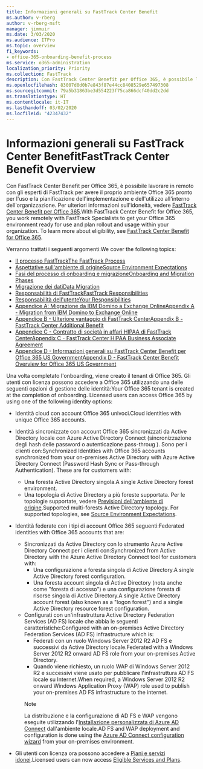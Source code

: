 ```yaml
---
title: Informazioni generali su FastTrack Center Benefit
ms.author: v-rberg
author: v-rberg-msft
manager: jimmuir
ms.date: 3/03/2020
ms.audience: ITPro
ms.topic: overview
f1_keywords:
- office-365-onboarding-benefit-process
ms.service: o365-administration
localization_priority: Priority
ms.collection: FastTrack
description: Con FastTrack Center Benefit per Office 365, è possibile lavorare in remoto con gli esperti di FastTrack per avere il proprio ambiente Office 365 pronto per l'uso e la pianificazione dell'implementazione e dell'utilizzo all'interno dell'organizzazione. Per ulteriori informazioni sull'idoneità, vedere FastTrack Center Benefit per Office 365.
ms.openlocfilehash: 83007d0d0b7e843f87e44cc8408529e657497308
ms.sourcegitcommit: 79a5b31863be3d554223f75ca866dcf40dd2c2dd
ms.translationtype: HT
ms.contentlocale: it-IT
ms.lasthandoff: 03/02/2020
ms.locfileid: "42347432"
---
```

# <a name="fasttrack-center-benefit-overview"></a><span data-ttu-id="64e01-104">Informazioni generali su FastTrack Center Benefit</span><span class="sxs-lookup"><span data-stu-id="64e01-104">FastTrack Center Benefit Overview</span></span>

<span data-ttu-id="64e01-p102">Con FastTrack Center Benefit per Office 365, è possibile lavorare in remoto con gli esperti di FastTrack per avere il proprio ambiente Office 365 pronto per l'uso e la pianificazione dell'implementazione e dell'utilizzo all'interno dell'organizzazione. Per ulteriori informazioni sull'idoneità, vedere [FastTrack Center Benefit per Office 365](O365-fasttrack-benefit-for-office-365.md).</span><span class="sxs-lookup"><span data-stu-id="64e01-p102">With FastTrack Center Benefit for Office 365, you work remotely with FastTrack Specialists to get your Office 365 environment ready for use and plan rollout and usage within your organization. To learn more about eligibility, see [FastTrack Center Benefit for Office 365](O365-fasttrack-benefit-for-office-365.md).</span></span>
  
<span data-ttu-id="64e01-107">Verranno trattati i seguenti argomenti:</span><span class="sxs-lookup"><span data-stu-id="64e01-107">We cover the following topics:</span></span>
- [<span data-ttu-id="64e01-108">Il processo FastTrack</span><span class="sxs-lookup"><span data-stu-id="64e01-108">The FastTrack Process</span></span>](O365-fasttrack-process.md) 
- [<span data-ttu-id="64e01-109">Aspettative sull'ambiente di origine</span><span class="sxs-lookup"><span data-stu-id="64e01-109">Source Environment Expectations</span></span>](O365-source-environment-expectations.md)
- [<span data-ttu-id="64e01-110">Fasi del processo di onboarding e migrazione</span><span class="sxs-lookup"><span data-stu-id="64e01-110">Onboarding and Migration Phases</span></span>](O365-onboarding-and-migration.md)
- [<span data-ttu-id="64e01-111">Migrazione dei dati</span><span class="sxs-lookup"><span data-stu-id="64e01-111">Data Migration</span></span>](O365-data-migration.md)
- [<span data-ttu-id="64e01-112">Responsabilità di FastTrack</span><span class="sxs-lookup"><span data-stu-id="64e01-112">FastTrack Responsibilities</span></span>](O365-fasttrack-responsibilities.md)
- [<span data-ttu-id="64e01-113">Responsabilità dell'utente</span><span class="sxs-lookup"><span data-stu-id="64e01-113">Your Responsibilities</span></span>](O365-your-responsibilities.md) 
- [<span data-ttu-id="64e01-114">Appendice A: Migrazione da IBM Domino a Exchange Online</span><span class="sxs-lookup"><span data-stu-id="64e01-114">Appendix A - Migration from IBM Domino to Exchange Online</span></span>](O365-from-ibm-domino-to-exchange-online.md)
- [<span data-ttu-id="64e01-115">Appendice B - Ulteriore vantaggio di FastTrack Center</span><span class="sxs-lookup"><span data-stu-id="64e01-115">Appendix B - FastTrack Center Additional Benefit</span></span>](O365-fasttrack-additional-benefits.md)
- [<span data-ttu-id="64e01-116">Appendice C - Contratto di società in affari HIPAA di FastTrack Center</span><span class="sxs-lookup"><span data-stu-id="64e01-116">Appendix C - FastTrack Center HIPAA Business Associate Agreement</span></span>](O365-hipaa-business-associate-agreement.md)
- [<span data-ttu-id="64e01-117">Appendice D - Informazioni generali su FastTrack Center Benefit per Office 365 US Government</span><span class="sxs-lookup"><span data-stu-id="64e01-117">Appendix D - FastTrack Center Benefit Overview for Office 365 US Government</span></span>](US-Gov-appendix-overview.md)
    
<span data-ttu-id="64e01-p103">Una volta completato l'onboarding, viene creato il tenant di Office 365. Gli utenti con licenza possono accedere a Office 365 utilizzando una delle seguenti opzioni di gestione delle identità:</span><span class="sxs-lookup"><span data-stu-id="64e01-p103">Your Office 365 tenant is created at the completion of onboarding. Licensed users can access Office 365 by using one of the following identity options:</span></span>
- <span data-ttu-id="64e01-120">Identità cloud con account Office 365 univoci.</span><span class="sxs-lookup"><span data-stu-id="64e01-120">Cloud identities with unique Office 365 accounts.</span></span>
- <span data-ttu-id="64e01-p104">Identità sincronizzate con account Office 365 sincronizzati da Active Directory locale con Azure Active Directory Connect (sincronizzazione degli hash delle password o autenticazione pass-throug ). Sono per i clienti con:</span><span class="sxs-lookup"><span data-stu-id="64e01-p104">Synchronized Identities with Office 365 accounts synchronized from your on-premises Active Directory with Azure Active Directory Connect (Password Hash Sync or Pass-through Authentication). These are for customers with:</span></span>
  - <span data-ttu-id="64e01-123">Una foresta Active Directory singola.</span><span class="sxs-lookup"><span data-stu-id="64e01-123">A single Active Directory forest environment.</span></span>
  - <span data-ttu-id="64e01-p105">Una topologia di Active Directory a più foreste supportata. Per le topologie supportate, vedere [Previsioni dell'ambiente di origine](O365-source-environment-expectations.md).</span><span class="sxs-lookup"><span data-stu-id="64e01-p105">Supported multi-forests Active Directory topology. For supported topologies, see [Source Environment Expectations](O365-source-environment-expectations.md).</span></span>
- <span data-ttu-id="64e01-126">Identità federate con i tipi di account Office 365 seguenti:</span><span class="sxs-lookup"><span data-stu-id="64e01-126">Federated identities with Office 365 accounts that are:</span></span>
  - <span data-ttu-id="64e01-127">Sincronizzati da Active Directory con lo strumento Azure Active Directory Connect per i clienti con:</span><span class="sxs-lookup"><span data-stu-id="64e01-127">Synchronized from Active Directory with the Azure Active Directory Connect tool for customers with:</span></span>
      - <span data-ttu-id="64e01-128">Una configurazione a foresta singola di Active Directory.</span><span class="sxs-lookup"><span data-stu-id="64e01-128">A single Active Directory forest configuration.</span></span>
      - <span data-ttu-id="64e01-129">Una foresta account singola di Active Directory (nota anche come "foresta di accesso") e una configurazione foresta di risorse singola di Active Directory.</span><span class="sxs-lookup"><span data-stu-id="64e01-129">A single Active Directory account forest (also known as a "logon forest") and a single Active Directory resource forest configuration.</span></span>
  - <span data-ttu-id="64e01-130">Configurati con un'infrastruttura Active Directory Federation Services (AD FS) locale che abbia le seguenti caratteristiche:</span><span class="sxs-lookup"><span data-stu-id="64e01-130">Configured with an on-premises Active Directory Federation Services (AD FS) infrastructure which is:</span></span>
      - <span data-ttu-id="64e01-131">Federati con un ruolo Windows Server 2012 R2 AD FS e successivi da Active Directory locale.</span><span class="sxs-lookup"><span data-stu-id="64e01-131">Federated with a Windows Server 2012 R2 onward AD FS role from your on-premises Active Directory.</span></span>
      - <span data-ttu-id="64e01-132">Quando viene richiesto, un ruolo WAP di Windows Server 2012 R2 e successivi viene usato per pubblicare l'infrastruttura AD FS locale su Internet.</span><span class="sxs-lookup"><span data-stu-id="64e01-132">When required, a Windows Server 2012 R2 onward Windows Application Proxy (WAP) role used to publish your on-premises AD FS infrastructure to the internet.</span></span>
    > [!NOTE]
    > <span data-ttu-id="64e01-133">La distribuzione e la configurazione di AD FS e WAP vengono eseguite utilizzando l'[Installazione personalizzata di Azure AD Connect](https://go.microsoft.com/fwlink/?linkid=844794) dall'ambiente locale.</span><span class="sxs-lookup"><span data-stu-id="64e01-133">AD FS and WAP deployment and configuration is done using the [Azure AD Connect configuration wizard](https://go.microsoft.com/fwlink/?linkid=844794) from your on-premises environment.</span></span> 
  
- <span data-ttu-id="64e01-134">Gli utenti con licenza ora possono accedere a [Piani e servizi idonei](M365-eligible-services-and-plans.md).</span><span class="sxs-lookup"><span data-stu-id="64e01-134">Licensed users can now access [Eligible Services and Plans](M365-eligible-services-and-plans.md).</span></span>
    

 
